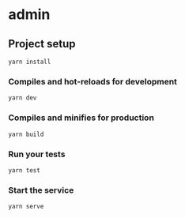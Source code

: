 # admin

## Project setup

```
yarn install
```

### Compiles and hot-reloads for development

```
yarn dev
```

### Compiles and minifies for production

```
yarn build
```

### Run your tests

```
yarn test
```

### Start the service

```
yarn serve
```
